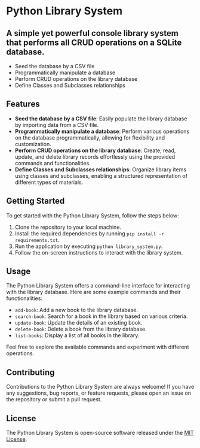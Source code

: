 # Python Library System

## A simple yet powerful console library system that performs all CRUD operations on a SQLite database.

* Seed the database by a CSV file
* Programmatically manipulate a database
* Perform CRUD operations on the library database
* Define Classes and Subclasses relationships

## Features

* **Seed the database by a CSV file**: Easily populate the library database by importing data from a CSV file.
* **Programmatically manipulate a database**: Perform various operations on the database programmatically, allowing for flexibility and customization.
* **Perform CRUD operations on the library database**: Create, read, update, and delete library records effortlessly using the provided commands and functionalities.
* **Define Classes and Subclasses relationships**: Organize library items using classes and subclasses, enabling a structured representation of different types of materials.

## Getting Started

To get started with the Python Library System, follow the steps below:

1. Clone the repository to your local machine.
2. Install the required dependencies by running `pip install -r requirements.txt`.
3. Run the application by executing `python library_system.py`.
4. Follow the on-screen instructions to interact with the library system.

## Usage

The Python Library System offers a command-line interface for interacting with the library database. Here are some example commands and their functionalities:

* `add-book`: Add a new book to the library database.
* `search-book`: Search for a book in the library based on various criteria.
* `update-book`: Update the details of an existing book.
* `delete-book`: Delete a book from the library database.
* `list-books`: Display a list of all books in the library.

Feel free to explore the available commands and experiment with different operations.

## Contributing

Contributions to the Python Library System are always welcome! If you have any suggestions, bug reports, or feature requests, please open an issue on the repository or submit a pull request.

## License

The Python Library System is open-source software released under the [MIT License](LICENSE).
